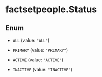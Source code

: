 # factsetpeople.Status

## Enum


* `ALL` (value: `"ALL"`)

* `PRIMARY` (value: `"PRIMARY"`)

* `ACTIVE` (value: `"ACTIVE"`)

* `INACTIVE` (value: `"INACTIVE"`)


